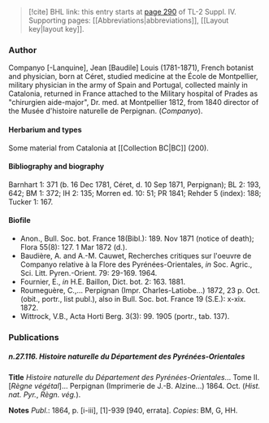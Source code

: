 > [!cite] BHL link: this entry starts at [page 290](https://www.biodiversitylibrary.org/item/103860#page/300/mode/1up) of TL-2 Suppl. IV.
> Supporting pages: [[Abbreviations|abbreviations]], [[Layout key|layout key]].

### Author

Companyo \[-Lanquine\], Jean \[Baudile\] Louis (1781-1871), French botanist and physician, born at Céret, studied medicine at the École de Montpellier, military physician in the army of Spain and Portugal, collected mainly in Catalonia, returned in France attached to the Military hospital of Prades as "chirurgien aide-major", Dr. med. at Montpellier 1812, from 1840 director of the Musée d'histoire naturelle de Perpignan. (*Companyo*).

#### Herbarium and types

Some material from Catalonia at [[Collection BC|BC]] (200).

#### Bibliography and biography

Barnhart 1: 371 (b. 16 Dec 1781, Céret, d. 10 Sep 1871, Perpignan); BL 2: 193, 642; BM 1: 372; IH 2: 135; Morren ed. 10: 51; PR 1841; Rehder 5 (index): 188; Tucker 1: 167.

#### Biofile

- Anon., Bull. Soc. bot. France 18(Bibl.): 189. Nov 1871 (notice of death); Flora 55(8): 127. 1 Mar 1872 (d.).
- Baudière, A. and A.-M. Cauwet, Recherches critiques sur l'oeuvre de Companyo relative à la Flore des Pyrénées-Orientales, *in* Soc. Agric., Sci. Litt. Pyren.-Orient. 79: 29-169. 1964.
- Fournier, E., *in* H.E. Baillon, Dict. bot. 2: 163. 1881.
- Roumeguère, C.,... Perpignan (Impr. Charles-Latiobe...) 1872, 23 p. Oct. (obit., portr., list publ.), also in Bull. Soc. bot. France 19 (S.E.): x-xix. 1872.
- Wittrock, V.B., Acta Horti Berg. 3(3): 99. 1905 (portr., tab. 137).

### Publications

##### n.27.116. Histoire naturelle du Département des Pyrénées-Orientales

**Title**
*Histoire naturelle du Département des Pyrénées-Orientales*... Tome II. \[*Règne végétal*\]... Perpignan (Imprimerie de J.-B. Alzine...) 1864. Oct. (*Hist. nat. Pyr.*, *Règn. vég.*).

**Notes**
*Publ*.: 1864, p. \[i-iii\], \[1\]-939 \[940, errata\]. *Copies*: BM, G, HH.

